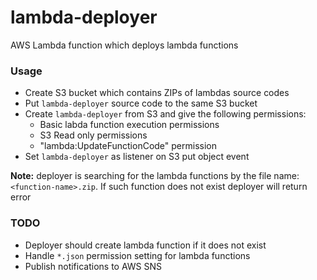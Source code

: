 # lambda-deployer
AWS Lambda function which deploys lambda functions

### Usage
- Create S3 bucket which contains ZIPs of lambdas source codes  
- Put `lambda-deployer` source code to the same S3 bucket  
- Create `lambda-deployer` from S3 and give the following permissions:
  - Basic labda function execution permissions
  - S3 Read only permissions
  - "lambda:UpdateFunctionCode" permission
- Set `lambda-deployer` as listener on S3 put object event

**Note:** deployer is searching for the lambda functions by the file name: `<function-name>.zip`. If such function does not exist deployer will return error

### TODO
- Deployer should create lambda function if it does not exist
- Handle `*.json` permission setting for lambda functions
- Publish notifications to AWS SNS

